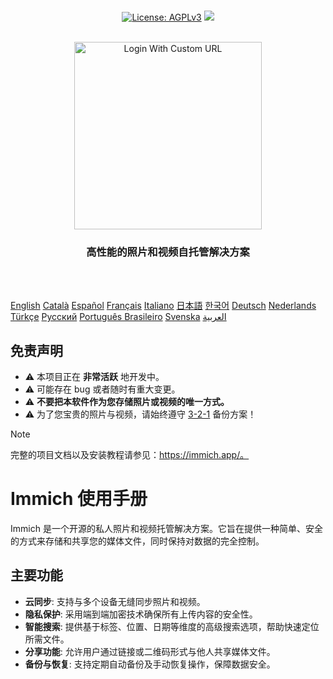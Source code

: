 <p align="center"> 
  <br/>  
  <a href="https://opensource.org/license/agpl-v3"><img src="https://img.shields.io/badge/License-AGPL_v3-blue.svg?color=3F51B5&style=for-the-badge&label=License&logoColor=000000&labelColor=ececec" alt="License: AGPLv3"></a>
  <a href="https://discord.immich.app">
    <img src="https://img.shields.io/discord/979116623879368755.svg?label=Discord&logo=Discord&style=for-the-badge&logoColor=000000&labelColor=ececec" atl="Discord"/>
  </a>
  <br/>  
  <br/>   
</p>

<p align="center">
<img src="https://github.com/immich-app/immich/raw/main/design/immich-logo-stacked-light.svg" width="300" title="Login With Custom URL">
</p>
<h3 align="center">高性能的照片和视频自托管解决方案</h3>
<p align="center">  
</p>
<br/>
<br/>
<p align="center">

  <a href="https://github.com/immich-app/immich/blob/main/README.md">English</a>
  <a href="https://github.com/immich-app/immich/blob/main/readme_i18n/README_ca_ES.md">Català</a>
  <a href="https://github.com/immich-app/immich/blob/main/readme_i18n/README_es_ES.md">Español</a>
  <a href="https://github.com/immich-app/immich/blob/main/readme_i18n/README_fr_FR.md">Français</a>
  <a href="https://github.com/immich-app/immich/blob/main/readme_i18n/README_it_IT.md">Italiano</a>
  <a href="https://github.com/immich-app/immich/blob/main/readme_i18n/README_ja_JP.md">日本語</a>
  <a href="https://github.com/immich-app/immich/blob/main/readme_i18n/README_ko_KR.md">한국어</a>
  <a href="https://github.com/immich-app/immich/blob/main/readme_i18n/README_de_DE.md">Deutsch</a>
  <a href="https://github.com/immich-app/immich/blob/main/readme_i18n/README_nl_NL.md">Nederlands</a>
  <a href="https://github.com/immich-app/immich/blob/main/readme_i18n/README_tr_TR.md">Türkçe</a>
  <a href="https://github.com/immich-app/immich/blob/main/readme_i18n/README_ru_RU.md">Русский</a>
  <a href="https://github.com/immich-app/immich/blob/main/readme_i18n/README_pt_BR.md">Português Brasileiro</a>
  <a href="https://github.com/immich-app/immich/blob/main/readme_i18n/README_sv_SE.md">Svenska</a>
  <a href="https://github.com/immich-app/immich/blob/main/readme_i18n/README_ar_JO.md">العربية</a>
  
</p>

## 免责声明

- ⚠️ 本项目正在 **非常活跃** 地开发中。
- ⚠️ 可能存在 bug 或者随时有重大变更。
- ⚠️ **不要把本软件作为您存储照片或视频的唯一方式。**
- ⚠️ 为了您宝贵的照片与视频，请始终遵守 [3-2-1](https://www.backblaze.com/blog/the-3-2-1-backup-strategy/) 备份方案！

> [!NOTE]
> 完整的项目文档以及安装教程请参见：https://immich.app/。


# Immich 使用手册

Immich 是一个开源的私人照片和视频托管解决方案。它旨在提供一种简单、安全的方式来存储和共享您的媒体文件，同时保持对数据的完全控制。

## 主要功能

- **云同步**: 支持与多个设备无缝同步照片和视频。
- **隐私保护**: 采用端到端加密技术确保所有上传内容的安全性。
- **智能搜索**: 提供基于标签、位置、日期等维度的高级搜索选项，帮助快速定位所需文件。
- **分享功能**: 允许用户通过链接或二维码形式与他人共享媒体文件。
- **备份与恢复**: 支持定期自动备份及手动恢复操作，保障数据安全。
